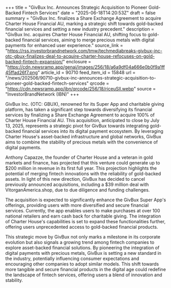 +++
title = "GivBux Inc. Announces Strategic Acquisition to Pioneer Gold-Backed Fintech Services"
date = "2025-06-18T14:20:53Z"
draft = false
summary = "GivBux Inc. finalizes a Share Exchange Agreement to acquire Charter House Financial AU, marking a strategic shift towards gold-backed financial services and setting a new industry precedent."
description = "GivBux Inc. acquires Charter House Financial AU, shifting focus to gold-backed financial services, aiming to merge precious metals with digital payments for enhanced user experience."
source_link = "https://rss.investorbrandnetwork.com/tmw/techmediabreaks-givbux-inc-otc-gbux-finalizes-deal-to-acquire-charter-house-refocuses-on-gold-backed-fintech-expansion/"
enclosure = "https://cdn.newsramp.app/genai/images/256/18/a6a9df04a666e0b0f9a1ff45ffad26f7.png"
article_id = 90710
feed_item_id = 15848
url = "/news/202506/90710-givbux-inc-announces-strategic-acquisition-to-pioneer-gold-backed-fintech-services"
qrcode = "https://cdn.newsramp.app/ibn/qrcode/256/18/riceuSll.webp"
source = "InvestorBrandNetwork (IBN)"
+++

<p>GivBux Inc. (OTC: GBUX), renowned for its Super App and charitable giving platform, has taken a significant step towards diversifying its financial services by finalizing a Share Exchange Agreement to acquire 100% of Charter House Financial AU. This acquisition, anticipated to close by July 13, 2025, represents a strategic pivot for GivBux towards integrating gold-backed financial services into its digital payment ecosystem. By leveraging Charter House's asset-backed infrastructure and global networks, GivBux aims to combine the stability of precious metals with the convenience of digital payments.</p><p>Anthony Capazze, the founder of Charter House and a veteran in gold markets and finance, has projected that this venture could generate up to $200 million in revenue in its first full year. This projection highlights the potential of merging fintech innovations with the reliability of gold-backed assets. In light of this new direction, GivBux has decided to cancel previously announced acquisitions, including a $39 million deal with VitorganAmerica.shop, due to due diligence and funding challenges.</p><p>The acquisition is expected to significantly enhance the GivBux Super App's offerings, providing users with more diversified and secure financial services. Currently, the app enables users to make purchases at over 100 national retailers and earn cash back for charitable giving. The integration of Charter House's capabilities is set to expand these functionalities further, offering users unprecedented access to gold-backed financial products.</p><p>This strategic move by GivBux not only marks a milestone in its corporate evolution but also signals a growing trend among fintech companies to explore asset-backed financial solutions. By pioneering the integration of digital payments with precious metals, GivBux is setting a new standard in the industry, potentially influencing consumer expectations and encouraging other companies to adopt similar models. This shift towards more tangible and secure financial products in the digital age could redefine the landscape of fintech services, offering users a blend of innovation and stability.</p>